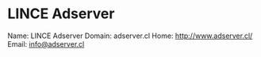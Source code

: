 
# LINCE Adserver

Name: LINCE Adserver
Domain: adserver.cl
Home: http://www.adserver.cl/
Email: info@adserver.cl
